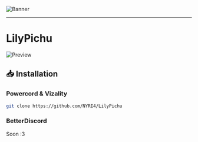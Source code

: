 ![Banner](https://nyri4.github.io/LilyPichu/assets/banner.png)

---

# LilyPichu
![Preview](https://nyri4.github.io/LilyPichu/assets/capture.png)

## 📥 Installation

### Powercord & Vizality

```sh
git clone https://github.com/NYRI4/LilyPichu
```

### BetterDiscord

Soon :3
